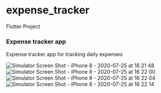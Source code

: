 # expense_tracker

Flutter Project

### Expense tracker app 
Expense tracker app for tracking daily expenses

![Simulator Screen Shot - iPhone 8 - 2020-07-25 at 16 21 48](https://user-images.githubusercontent.com/31245872/88456966-b2975d00-ce93-11ea-9394-91e688760bff.png)
![Simulator Screen Shot - iPhone 8 - 2020-07-25 at 16 22 00](https://user-images.githubusercontent.com/31245872/88456967-b5924d80-ce93-11ea-9aa5-6faa032968d6.png)
![Simulator Screen Shot - iPhone 8 - 2020-07-25 at 16 22 04](https://user-images.githubusercontent.com/31245872/88456968-b6c37a80-ce93-11ea-85da-0b907ad60008.png)
![Simulator Screen Shot - iPhone 8 - 2020-07-25 at 16 22 14](https://user-images.githubusercontent.com/31245872/88456969-b75c1100-ce93-11ea-9d2e-2a8d9809ec67.png)
